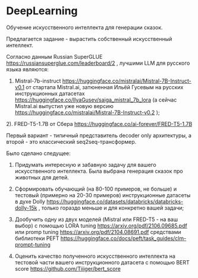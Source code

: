 # DeepLearning
Обучение искусственного интеллекта для генерации сказок.

Предлагается задание - вырастить собственный искусственный интеллект.

Согласно данным Russian SuperGLUE https://russiansuperglue.com/leaderboard/2 , лучшими LLM для русского языка являются:

1) Mistral-7b-instruct https://huggingface.co/mistralai/Mistral-7B-Instruct-v0.1 от стартапа Mistral.ai, затюненная Ильёй Гусевым на русских инструкционных датасетах https://huggingface.co/IlyaGusev/saiga_mistral_7b_lora (а сейчас Mistral.ai выпустил уже новую версию https://huggingface.co/mistralai/Mistral-7B-Instruct-v0.2 );

2). FRED-T5-1.7B  от Сбера https://huggingface.co/ai-forever/FRED-T5-1.7B

Первый вариант - типичный представитель decoder only архитектуры, а второй - это классический seq2seq-трансформер.

Было сделано следущее:

1) Придумать интересную и забавную задачу для вашего искусственного интеллекта. Была выбрана генерация сказок про животных для детей.

2) Сформировать обучающий (на 80-100 примеров, не больше) и тестовый (примерно на 20-30 примеров) инструкционные датасеты в духе Dolly https://huggingface.co/datasets/databricks/databricks-dolly-15k , только гораздо меньше и для конкретно вашей задачи;

3) Дообучить одну из двух моделей (Mistral или FRED-T5 - на ваш выбор) с помощью LORA tuning https://arxiv.org/pdf/2106.09685.pdf или promp tuning https://arxiv.org/pdf/2104.08691.pdf средствами библиотеки PEFT https://huggingface.co/docs/peft/task_guides/clm-prompt-tuning

4) Оценить качество полученного искусственного интеллекта на тестовой части вашего инструкционного датасета с помощью BERT score https://github.com/Tiiiger/bert_score
